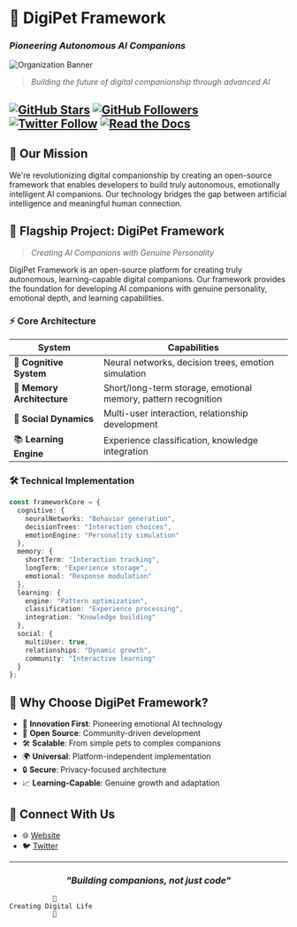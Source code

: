 # 🐾 DigiPet Framework
### *Pioneering Autonomous AI Companions*

![Organization Banner](https://github.com/apheelaleony/DigiPet-Framework/raw/main/public/og.png)

> *Building the future of digital companionship through advanced AI*

[![GitHub Stars](https://img.shields.io/github/stars/DigiPet-Framework?style=for-the-badge)](https://github.com/DigiPet-Framework)
[![GitHub Followers](https://img.shields.io/github/followers/DigiPet-Framework?style=for-the-badge)](https://github.com/DigiPet-Framework)
[![Twitter Follow](https://img.shields.io/twitter/follow/digipetfw?style=for-the-badge)](https://twitter.com/digipetfw)
[![Read the Docs](https://img.shields.io/readthedocs/DigiPet-Framework?style=for-the-badge)](https://digipet.gitbook.io/docs)
---

## 🚀 Our Mission
We're revolutionizing digital companionship by creating an open-source framework that enables developers to build truly autonomous, emotionally intelligent AI companions. Our technology bridges the gap between artificial intelligence and meaningful human connection.

## 🌟 Flagship Project: DigiPet Framework
> *Creating AI Companions with Genuine Personality*

DigiPet Framework is an open-source platform for creating truly autonomous, learning-capable digital companions. Our framework provides the foundation for developing AI companions with genuine personality, emotional depth, and learning capabilities.

### ⚡ Core Architecture

<div align="center">

| System | Capabilities |
|---------|-------------|
| 🧠 **Cognitive System** | Neural networks, decision trees, emotion simulation |
| 💭 **Memory Architecture** | Short/long-term storage, emotional memory, pattern recognition |
| 🤝 **Social Dynamics** | Multi-user interaction, relationship development |
| 📚 **Learning Engine** | Experience classification, knowledge integration |

</div>

### 🛠️ Technical Implementation
```typescript
const frameworkCore = {
  cognitive: {
    neuralNetworks: "Behavior generation",
    decisionTrees: "Interaction choices",
    emotionEngine: "Personality simulation"
  },
  memory: {
    shortTerm: "Interaction tracking",
    longTerm: "Experience storage",
    emotional: "Response modulation"
  },
  learning: {
    engine: "Pattern optimization",
    classification: "Experience processing",
    integration: "Knowledge building"
  },
  social: {
    multiUser: true,
    relationships: "Dynamic growth",
    community: "Interactive learning"
  }
};
```

## 💫 Why Choose DigiPet Framework?

- 🔬 **Innovation First**: Pioneering emotional AI technology
- 🤝 **Open Source**: Community-driven development
- 🛠️ **Scalable**: From simple pets to complex companions
- 🌍 **Universal**: Platform-independent implementation
- 🔒 **Secure**: Privacy-focused architecture
- 📈 **Learning-Capable**: Genuine growth and adaptation


## 🤝 Connect With Us

- 🌐 [Website](https://digipet.ai)
- 🐦 [Twitter](https://twitter.com/digipetfw)

---

<div align="center">

### *"Building companions, not just code"*

</div>

```ascii
           🐾
Creating Digital Life
           💫
```
